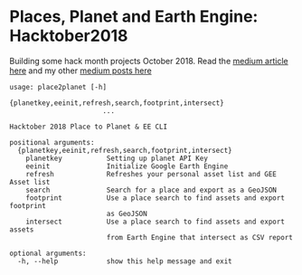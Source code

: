 # Places, Planet and Earth Engine: Hacktober2018
Building some hack month projects October 2018. Read the [medium article here](https://medium.com/@samapriyaroy/places-planet-earth-engine-hacktober-2018-99f96101e7bf) and my other [medium posts here](https://medium.com/@samapriyaroy)

```
usage: place2planet [-h]
                       {planetkey,eeinit,refresh,search,footprint,intersect}
                       ...

Hacktober 2018 Place to Planet & EE CLI

positional arguments:
  {planetkey,eeinit,refresh,search,footprint,intersect}
    planetkey           Setting up planet API Key
    eeinit              Initialize Google Earth Engine
    refresh             Refreshes your personal asset list and GEE Asset list
    search              Search for a place and export as a GeoJSON
    footprint           Use a place search to find assets and export footprint
                        as GeoJSON
    intersect           Use a place search to find assets and export assets
                        from Earth Engine that intersect as CSV report

optional arguments:
  -h, --help            show this help message and exit
```
